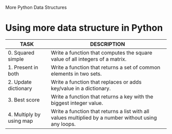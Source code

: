 More Python Data Structures
# Using more data structure in Python
|  TASK                   |                                                 DESCRIPTION                                        |
|-------------------------|----------------------------------------------------------------------------------------------------|
|0. Squared simple        |Write a function that computes the square value of all integers of a matrix.                        |
|1. Present in both       |Write a function that returns a set of common elements in two sets.                                 |
|2. Update dictionary     |Write a function that replaces or adds key/value in a dictionary.                                   |
|3. Best score            |Write a function that returns a key with the biggest integer value.                                 |
|4. Multiply by using map |Write a function that returns a list with all values multiplied by a number without using any loops.|


